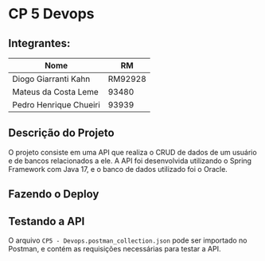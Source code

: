# CP 5 Devops

## Integrantes:
| Nome                        | RM      |
|-----------------------------|---------|
| Diogo Giarranti Kahn        | RM92928 |
| Mateus da Costa Leme        | 93480   |
| Pedro Henrique Chueiri      | 93939   |

## Descrição do Projeto
O projeto consiste em uma API que realiza o CRUD de dados de um usuário e de bancos relacionados a ele. A API foi desenvolvida utilizando o Spring Framework com Java 17, e o banco de dados utilizado foi o Oracle.

## Fazendo o Deploy

## Testando a API
O arquivo `CP5 - Devops.postman_collection.json` pode ser importado no Postman, e contém as requisições necessárias para testar a API.